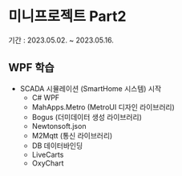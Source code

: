 # 미니프로젝트 Part2
기간 : 2023.05.02. ~ 2023.05.16.

## WPF 학습
- SCADA 시뮬레이션 (SmartHome 시스템) 시작
	- C# WPF 
	- MahApps.Metro (MetroUI 디자인 라이브러리)
	- Bogus (더미데이터 생성 라이브러리)
	- Newtonsoft.json
	- M2Mqtt (통신 라이브러리)
	- DB 데이터바인딩
	- LiveCarts
	- OxyChart
	
